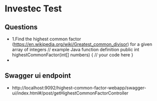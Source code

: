 # Investec Test

## Questions
- 1.Find the highest common factor (https://en.wikipedia.org/wiki/Greatest_common_divisor) for a given array of integers
// example Java function definition
public int highestCommonFactor(int[] numbers) {
// your code here
}
- 
## Swagger ui endpoint
- http://localhost:9092/highest-common-factor-webapp/swagger-ui/index.html#/post/getHighestCommonFactorController